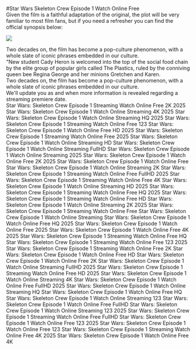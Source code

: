 #Star Wars Skeleton Crew Episode 1 Watch Online Free  
Given the film is a faithful adaptation of the original, the plot will be very familiar to most film fans, but if you need a refresher you can find the official synopsis below:  
  
[![](https://i.imgur.com/qSNzIqt.png)](https://movie.rssnews.media/YPyhAaDf.php)  
  
Two decades on, the film has become a pop-culture phenomenon, with a whole slate of iconic phrases embedded in our culture.  
"New student Cady Heron is welcomed into the top of the social food chain by the elite group of popular girls called The Plastics, ruled by the conniving queen bee Regina George and her minions Gretchen and Karen.  
Two decades on, the film has become a pop-culture phenomenon, with a whole slate of iconic phrases embedded in our culture.  
We'll update you as and when more information is revealed regarding a streaming premiere date.  
Star Wars: Skeleton Crew Episode 1 Streaming Watch Online Free 2K 2025
Star Wars: Skeleton Crew Episode 1 Watch Online Streaming 4K 2025
Star Wars: Skeleton Crew Episode 1 Watch Online Streaming HQ 2025
Star Wars: Skeleton Crew Episode 1 Streaming Watch Online Free 123
Star Wars: Skeleton Crew Episode 1 Watch Online Free HD 2025
Star Wars: Skeleton Crew Episode 1 Streaming Watch Online Free 2025
Star Wars: Skeleton Crew Episode 1 Watch Online Streaming HD
Star Wars: Skeleton Crew Episode 1 Watch Online Streaming FullHD
Star Wars: Skeleton Crew Episode 1 Watch Online Streaming 2025
Star Wars: Skeleton Crew Episode 1 Watch Online Free 2K 2025
Star Wars: Skeleton Crew Episode 1 Watch Online Free
Star Wars: Skeleton Crew Episode 1 Watch Online Streaming 2K
Star Wars: Skeleton Crew Episode 1 Streaming Watch Online Free FullHD 2025
Star Wars: Skeleton Crew Episode 1 Streaming Watch Online Free 4K
Star Wars: Skeleton Crew Episode 1 Watch Online Streaming HD 2025
Star Wars: Skeleton Crew Episode 1 Streaming Watch Online Free HQ 2025
Star Wars: Skeleton Crew Episode 1 Streaming Watch Online Free HD
Star Wars: Skeleton Crew Episode 1 Watch Online Streaming 2K 2025
Star Wars: Skeleton Crew Episode 1 Streaming Watch Online Free
Star Wars: Skeleton Crew Episode 1 Watch Online Streaming
Star Wars: Skeleton Crew Episode 1 Watch Online Free HQ 2025
Star Wars: Skeleton Crew Episode 1 Watch Online Free 2025
Star Wars: Skeleton Crew Episode 1 Watch Online Free 4K 2025
Star Wars: Skeleton Crew Episode 1 Streaming Watch Online Free HQ
Star Wars: Skeleton Crew Episode 1 Streaming Watch Online Free 123 2025
Star Wars: Skeleton Crew Episode 1 Streaming Watch Online Free 2K
Star Wars: Skeleton Crew Episode 1 Watch Online Free HD
Star Wars: Skeleton Crew Episode 1 Watch Online Free 2K
Star Wars: Skeleton Crew Episode 1 Watch Online Streaming FullHD 2025
Star Wars: Skeleton Crew Episode 1 Streaming Watch Online Free HD 2025
Star Wars: Skeleton Crew Episode 1 Watch Online Streaming 4K
Star Wars: Skeleton Crew Episode 1 Watch Online Free FullHD 2025
Star Wars: Skeleton Crew Episode 1 Watch Online Streaming HQ
Star Wars: Skeleton Crew Episode 1 Watch Online Free HQ
Star Wars: Skeleton Crew Episode 1 Watch Online Streaming 123
Star Wars: Skeleton Crew Episode 1 Watch Online Free FullHD
Star Wars: Skeleton Crew Episode 1 Watch Online Streaming 123 2025
Star Wars: Skeleton Crew Episode 1 Streaming Watch Online Free FullHD
Star Wars: Skeleton Crew Episode 1 Watch Online Free 123 2025
Star Wars: Skeleton Crew Episode 1 Watch Online Free 123
Star Wars: Skeleton Crew Episode 1 Streaming Watch Online Free 4K 2025
Star Wars: Skeleton Crew Episode 1 Watch Online Free 4K